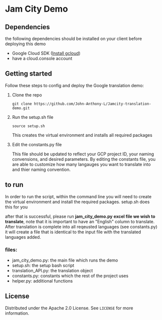 # Jam City Demo

## Dependencies
the following dependencies should be installed on your client before deploying this demo
* Google Cloud SDK ([Install gcloud](https://cloud.google.com/sdk/docs/install))
* have a cloud.console account

## Getting started 
Follow these steps to config and deploy the Google translation demo:


1. Clone the repo

    ```
    git clone https://github.com/John-Anthony-L/Jamcity-translation-demo.git
    ```


2. Run the setup.sh file
    ```
    source setup.sh
    ```
    This creates the virtual environment and installs all required packages


3. Edit the constants.py file 

    This file should be updated to reflect your GCP project ID, your naming convensions, and desired parameters. By editing the constants file, you are able to customize how many langauges you want to translate into and thier naming convention.


## to run
In order to run the script, within the command line you will need to create the virtual environment and install the required packages. setup.sh does this for you

after that is successful, please run **jam_city_demo.py**  **excel file we wish to translate**, note that it is important to have an "English" column to translate. After translation is complete into all reqeusted languages (see constants.py) it will create a file that is identical to the input file with the translated languages added.

### files:
* jam_city_demo.py: the main file which runs the demo
* setup.sh: the setup bash script
* translation_API.py: the translation object
* constants.py: constants which the rest of the project uses
* helper.py: additional functions



<!-- LICENSE -->
## License

Distributed under the Apache 2.0 License. See `LICENSE` for more information.
